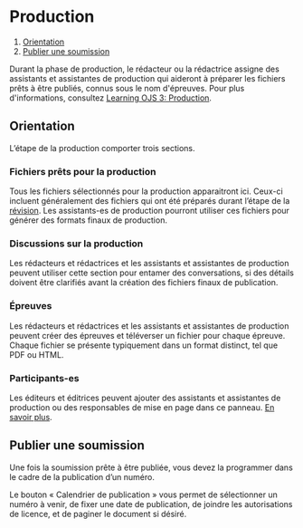 # Production

1. [Orientation](production#orientation)
1. [Publier une soumission](production#publish)

Durant la phase de production, le rédacteur ou la rédactrice assigne des assistants et assistantes de production qui aideront à préparer les fichiers prêts à être publiés, connus sous le nom d'épreuves. Pour plus d'informations, consultez [Learning OJS 3: Production](https://docs.pkp.sfu.ca/learning-ojs/en/editorial-workflow#production).

## <a name="orientation"></a>Orientation

L’étape de la production comporter trois sections.

### <a name="production-ready"></a>Fichiers prêts pour la production

Tous les fichiers sélectionnés pour la production apparaitront ici. Ceux-ci incluent généralement des fichiers qui ont été préparés durant l’étape de la [révision](copyediting). Les assistants-es de production pourront utiliser ces fichiers pour générer des formats finaux de production.

### <a name="production-discussions"></a>Discussions sur la production

Les rédacteurs et rédactrices et les assistants et assistantes de production peuvent utiliser cette section pour entamer des conversations, si des détails doivent être clarifiés avant la création des fichiers finaux de publication.

### <a name="publication-formats"></a>Épreuves

Les rédacteurs et rédactrices et les assistants et assistantes de production peuvent créer des épreuves et téléverser un fichier pour chaque épreuve. Chaque fichier se présente typiquement dans un format distinct, tel que PDF ou HTML.

### <a name="participants"></a>Participants-es

Les éditeurs et éditrices peuvent ajouter des assistants et assistantes de production ou des responsables de mise en page dans ce panneau. [En savoir plus](../editorial-workflow#participants).

## <a name="publish"></a>Publier une soumission

Une fois la soumission prête à être publiée, vous devez la programmer dans le cadre de la publication d’un numéro.

Le bouton « Calendrier de publication » vous permet de sélectionner un numéro à venir, de fixer une date de publication, de joindre les autorisations de licence, et de paginer le document si désiré.
